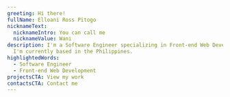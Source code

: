 ```yaml
---
greeting: Hi there!
fullName: Elloani Ross Pitogo
nicknameText:
  nicknameIntro: You can call me
  nicknameValue: Wani
description: I'm a Software Engineer specializing in Front-end Web Development.
  I'm currently based in the Philippines.
highlightedWords:
  - Software Engineer
  - Front-end Web Development
projectsCTA: View my work
contactsCTA: Contact me
---
```

